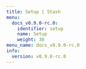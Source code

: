 ```yaml
---
title: Setup | Stash
menu:
  docs_v0.9.0-rc.0:
    identifier: setup
    name: Setup
    weight: 30
menu_name: docs_v0.9.0-rc.0
info:
  version: v0.9.0-rc.0
---
```


